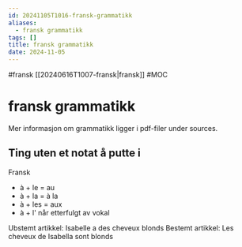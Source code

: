 ```yaml
---
id: 20241105T1016-fransk-grammatikk
aliases:
  - fransk grammatikk
tags: []
title: fransk grammatikk
date: 2024-11-05
---
```


#fransk [[20240616T1007-fransk|fransk]] #MOC

# fransk grammatikk

Mer informasjon om grammatikk ligger i pdf-filer under sources.

## Ting uten et notat å putte i

Fransk

- à + le = au
- à + la = à la
- à + les = aux
- à + l' når etterfulgt av vokal

Ubstemt artikkel: Isabelle a des cheveux blonds
Bestemt artikkel: Les cheveux de Isabella sont blonds
